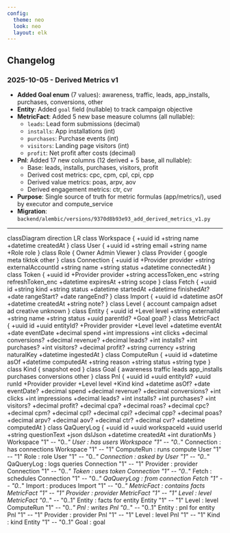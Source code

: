 ```yaml
---
config:
  theme: neo
  look: neo
  layout: elk
---
```


## Changelog

### 2025-10-05 - Derived Metrics v1
- **Added Goal enum** (7 values): awareness, traffic, leads, app_installs, purchases, conversions, other
- **Entity**: Added `goal` field (nullable) to track campaign objective
- **MetricFact**: Added 5 new base measure columns (all nullable):
  - `leads`: Lead form submissions (decimal)
  - `installs`: App installations (int)
  - `purchases`: Purchase events (int)
  - `visitors`: Landing page visitors (int)
  - `profit`: Net profit after costs (decimal)
- **Pnl**: Added 17 new columns (12 derived + 5 base, all nullable):
  - Base: leads, installs, purchases, visitors, profit
  - Derived cost metrics: cpc, cpm, cpl, cpi, cpp
  - Derived value metrics: poas, arpv, aov
  - Derived engagement metrics: ctr, cvr
- **Purpose**: Single source of truth for metric formulas (app/metrics/), used by executor and compute_service
- **Migration**: `backend/alembic/versions/9370d8b93e93_add_derived_metrics_v1.py`

---

classDiagram
direction LR
class Workspace {
  +uuid id
  +string name
  +datetime createdAt
}
class User {
  +uuid id
  +string email
  +string name
  +Role role
}
class Role {
  Owner
  Admin
  Viewer
}
class Provider {
  google
  meta
  tiktok
  other
}
class Connection {
  +uuid id
  +Provider provider
  +string externalAccountId
  +string name
  +string status
  +datetime connectedAt
}
class Token {
  +uuid id
  +Provider provider
  +string accessToken_enc
  +string refreshToken_enc
  +datetime expiresAt
  +string scope
}
class Fetch {
  +uuid id
  +string kind
  +string status
  +datetime startedAt
  +datetime finishedAt?
  +date rangeStart?
  +date rangeEnd?
}
class Import {
  +uuid id
  +datetime asOf
  +datetime createdAt
  +string note?
}
class Level {
  account
  campaign
  adset
  ad
  creative
  unknown
}
class Entity {
  +uuid id
  +Level level
  +string externalId
  +string name
  +string status
  +uuid parentId?
  +Goal goal?
}
class MetricFact {
  +uuid id
  +uuid entityId?
  +Provider provider
  +Level level
  +datetime eventAt
  +date eventDate
  +decimal spend
  +int impressions
  +int clicks
  +decimal conversions?
  +decimal revenue?
  +decimal leads?
  +int installs?
  +int purchases?
  +int visitors?
  +decimal profit?
  +string currency
  +string naturalKey
  +datetime ingestedAt
}
class ComputeRun {
  +uuid id
  +datetime asOf
  +datetime computedAt
  +string reason
  +string status
  +string type
}
class Kind {
  snapshot
  eod
}
class Goal {
  awareness
  traffic
  leads
  app_installs
  purchases
  conversions
  other
}
class Pnl {
  +uuid id
  +uuid entityId?
  +uuid runId
  +Provider provider
  +Level level
  +Kind kind
  +datetime asOf?
  +date eventDate?
  +decimal spend
  +decimal revenue?
  +decimal conversions?
  +int clicks
  +int impressions
  +decimal leads?
  +int installs?
  +int purchases?
  +int visitors?
  +decimal profit?
  +decimal cpa?
  +decimal roas?
  +decimal cpc?
  +decimal cpm?
  +decimal cpl?
  +decimal cpi?
  +decimal cpp?
  +decimal poas?
  +decimal arpv?
  +decimal aov?
  +decimal ctr?
  +decimal cvr?
  +datetime computedAt
}
class QaQueryLog {
  +uuid id
  +uuid workspaceId
  +uuid userId
  +string questionText
  +json dslJson
  +datetime createdAt
  +int durationMs
}
Workspace "1" -- "0..*" User : has users
Workspace "1" -- "0..*" Connection : has connections
Workspace "1" -- "1" ComputeRun : runs compute
User "1" -- "1" Role : role
User "1" -- "0..*" Connection : asked by
User "1" -- "0..*" QaQueryLog : logs queries
Connection "1" -- "1" Provider : provider
Connection "1" -- "0..*" Token : uses token
Connection "1" -- "0..*" Fetch : schedules
Connection "1" -- "0..*" QaQueryLog : from connection
Fetch "1" -- "0..*" Import : produces
Import "1" -- "0..*" MetricFact : contains facts
MetricFact "1" -- "1" Provider : provider
MetricFact "1" -- "1" Level : level
MetricFact "0..*" -- "0..1" Entity : facts for entity
Entity "1" -- "1" Level : level
ComputeRun "1" -- "0..*" Pnl : writes
Pnl "0..*" -- "0..1" Entity : pnl for entity
Pnl "1" -- "1" Provider : provider
Pnl "1" -- "1" Level : level
Pnl "1" -- "1" Kind : kind
Entity "1" -- "0..1" Goal : goal

